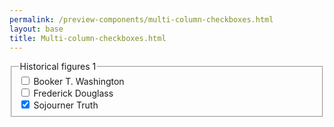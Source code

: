 ```yaml
--- 
permalink: /preview-components/multi-column-checkboxes.html
layout: base 
title: Multi-column-checkboxes.html
---
```


<main class="container section">
  <div class="row">
    <fieldset class="fieldset-inputs sans">
      <legend class="sr-only">Historical figures 1</legend>
      <div class="col-4">
        <input id="washington" type="checkbox" name="historical-figures-1" value="washington">
        <label for="washington">Booker T. Washington</label>
      </div>
      <div class="col-4">
        <input id="douglass" type="checkbox" name="historical-figures-1" value="douglass">
        <label for="douglass">Frederick Douglass</label>
      </div>
      <div class="col-4">
        <input id="truth" type="checkbox" name="historical-figures-1" value="truth" checked>
        <label for="truth">Sojourner Truth</label>
      </div>
    </fieldset>
  </div>
</main>

